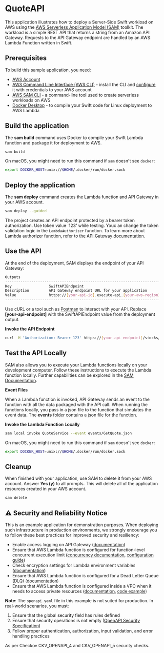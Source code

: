 # QuoteAPI

This application illustrates how to deploy a Server-Side Swift workload on AWS using the [AWS Serverless Application Model (SAM)](https://aws.amazon.com/serverless/sam/) toolkit. The workload is a simple REST API that returns a string from an Amazon API Gateway. Requests to the API Gateway endpoint are handled by an AWS Lambda Function written in Swift.

## Prerequisites

To build this sample application, you need:

- [AWS Account](https://console.aws.amazon.com/)
- [AWS Command Line Interface (AWS CLI)](https://docs.aws.amazon.com/cli/latest/userguide/cli-chap-getting-started.html) - install the CLI and [configure](https://docs.aws.amazon.com/cli/latest/userguide/cli-configure-quickstart.html) it with credentials to your AWS account
- [AWS SAM CLI](https://docs.aws.amazon.com/serverless-application-model/latest/developerguide/install-sam-cli.html) - a command-line tool used to create serverless workloads on AWS
- [Docker Desktop](https://www.docker.com/products/docker-desktop/) - to compile your Swift code for Linux deployment to AWS Lambda

## Build the application

The **sam build** command uses Docker to compile your Swift Lambda function and package it for deployment to AWS.

```bash
sam build
```

On macOS, you might need to run this command if `sam` doesn't see `docker`:
```bash
export DOCKER_HOST=unix://$HOME/.docker/run/docker.sock
```

## Deploy the application

The **sam deploy** command creates the Lambda function and API Gateway in your AWS account.

```bash
sam deploy --guided
```

The project creates an API endpoint protected by a bearer token authorization. Use token value '123' while testing. Youc an change the token validation logic in the `LambdaAuthorizer` function. To learn more about Lambda authorizer function, refer to [the API Gateway documentation](https://docs.aws.amazon.com/apigateway/latest/developerguide/apigateway-use-lambda-authorizer.html).

## Use the API

At the end of the deployment, SAM displays the endpoint of your API Gateway:

```bash
Outputs
----------------------------------------------------------------------------------------
Key                 SwiftAPIEndpoint
Description         API Gateway endpoint URL for your application
Value               https://[your-api-id].execute-api.[your-aws-region].amazonaws.com
----------------------------------------------------------------------------------------
```

Use cURL or a tool such as [Postman](https://www.postman.com/) to interact with your API. Replace **[your-api-endpoint]** with the SwiftAPIEndpoint value from the deployment output.

**Invoke the API Endpoint**

```bash
curl -H 'Authorization: Bearer 123' https://[your-api-endpoint]/stocks/AMZN
```

## Test the API Locally
SAM also allows you to execute your Lambda functions locally on your development computer. Follow these instructions to execute the Lambda function locally. Further capabilities can be explored in the [SAM Documentation](https://docs.aws.amazon.com/serverless-application-model/latest/developerguide/serverless-sam-cli-using-invoke.html).

**Event Files**

When a Lambda function is invoked, API Gateway sends an event to the function with all the data packaged with the API call. When running the functions locally, you pass in a json file to the function that simulates the event data. The **events** folder contains a json file for the function.

**Invoke the Lambda Function Locally**

```bash
sam local invoke QuoteService --event events/GetQuote.json
```

On macOS, you might need to run this command if `sam` doesn't see `docker`:
```bash
export DOCKER_HOST=unix://$HOME/.docker/run/docker.sock
```

## Cleanup

When finished with your application, use SAM to delete it from your AWS account. Answer **Yes (y)** to all prompts. This will delete all of the application resources created in your AWS account.

```bash
sam delete
```

## ⚠️ Security and Reliability Notice

This is an example application for demonstration purposes. When deploying such infrastructure in production environments, we strongly encourage you to follow these best practices for improved security and resiliency:

- Enable access logging on API Gateway ([documentation](https://docs.aws.amazon.com/apigateway/latest/developerguide/set-up-logging.html))
- Ensure that AWS Lambda function is configured for function-level concurrent execution limit ([concurrency documentation](https://docs.aws.amazon.com/lambda/latest/dg/lambda-concurrency.html), [configuration guide](https://docs.aws.amazon.com/lambda/latest/dg/configuration-concurrency.html))
- Check encryption settings for Lambda environment variables ([documentation](https://docs.aws.amazon.com/lambda/latest/dg/configuration-envvars-encryption.html))
- Ensure that AWS Lambda function is configured for a Dead Letter Queue (DLQ) ([documentation](https://docs.aws.amazon.com/lambda/latest/dg/invocation-async-retain-records.html#invocation-dlq))
- Ensure that AWS Lambda function is configured inside a VPC when it needs to access private resources ([documentation](https://docs.aws.amazon.com/lambda/latest/dg/configuration-vpc.html), [code example](https://github.com/awslabs/swift-aws-lambda-runtime/tree/main/Examples/ServiceLifecycle%2BPostgres))

**Note:** The `openapi.yaml` file in this example is not suited for production. In real-world scenarios, you must:
1. Ensure that the global security field has rules defined
2. Ensure that security operations is not empty ([OpenAPI Security Specification](https://learn.openapis.org/specification/security.html))
3. Follow proper authentication, authorization, input validation, and error handling practices

As per Checkov CKV_OPENAPI_4 and CKV_OPENAPI_5 security checks.
